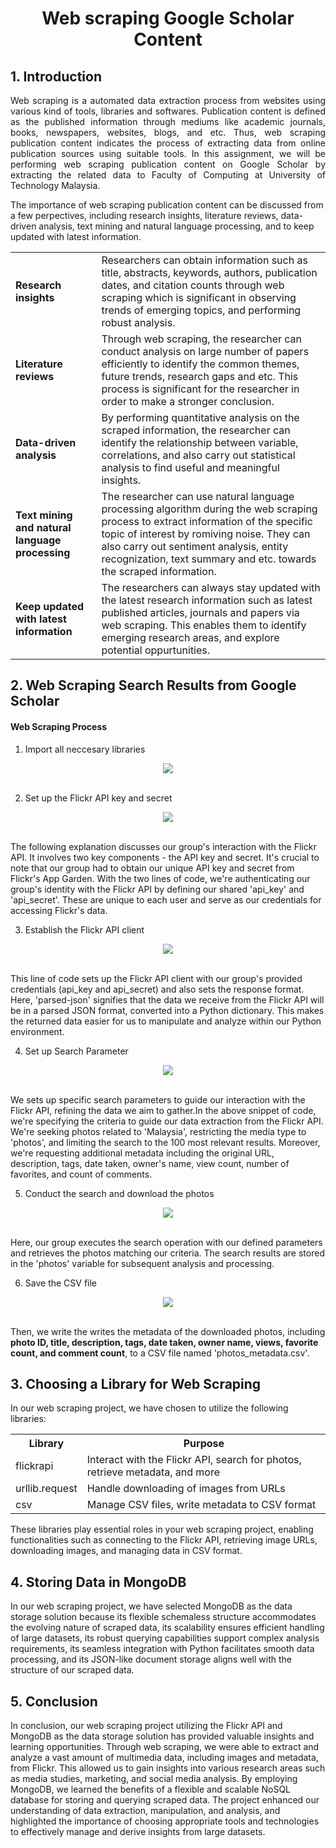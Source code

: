 <h1 align=center>Web scraping Google Scholar Content</h1>

## 1. Introduction

<p align=justify>
Web scraping is a automated data extraction process from websites using various kind of tools, libraries and softwares. Publication content is defined as the published information through mediums like academic journals, books, newspapers, websites, blogs, and etc. Thus, web scraping publication content indicates the process of extracting data from online publication sources using suitable tools. In this assignment, we will be performing web scraping publication content on Google Scholar by extracting the related data to Faculty of Computing at University of Technology Malaysia. 

The importance of web scraping publication content can be discussed from a few perpectives, including research insights, literature reviews, data-driven analysis, text mining and natural language processing, and to keep updated with latest information. 
</p>
<table>
<tr>
<td>
<b>Research insights</b>
</td>
<td>
Researchers can obtain information such as title, abstracts, keywords, authors, publication dates, and citation counts through web scraping which is significant in observing trends of emerging topics, and performing robust analysis. 
</td>
</tr>

<tr>
<td>
<b>Literature reviews</b>
</td>
<td>
Through web scraping, the researcher can conduct analysis on large number of papers efficiently to identify the common themes, future trends, research gaps and etc. This process is significant for the researcher in order to make a stronger conclusion. 
</td>
</tr>

<tr>
<td>
<b>Data-driven analysis</b>
</td>
<td>
By performing quantitative analysis on the scraped information, the researcher can identify the relationship between variable, correlations, and also carry out statistical analysis to find useful and meaningful insights. 
</td>
</tr>

<tr>
<td>
<b>Text mining and natural language processing</b>
</td>
<td>
The researcher can use natural language processing algorithm during the web scraping process to extract information of the specific topic of interest by romiving noise. They can also carry out sentiment analysis, entity recognization, text summary and etc. towards the scraped information. 
</td>
</tr>

<tr>
<td>
<b>Keep updated with latest information</b>
</td>
<td>
The researchers can always stay updated with the latest research information such as latest published articles, journals and papers via web scraping. This enables them to identify emerging research areas, and explore potential oppurtunities. 
</td>
</tr>

</table>


## 2. Web Scraping Search Results from Google Scholar

<p align=justify></p>

<h4> Web Scraping Process </h4>

1. Import all neccesary libraries

<div align="center">
  <img src="https://github.com/drshahizan/special-topic-data-engineering/assets/95403713/f5e361c7-fa79-4c35-ba07-46c37cf3600c">
</div></br>

2. Set up the Flickr API key and secret

<div align="center">
  <img src="https://github.com/drshahizan/special-topic-data-engineering/assets/95403713/8b8bd541-8f78-4f28-ad0c-48db1520a207">
</div></br>

The following explanation discusses our group's interaction with the Flickr API. It involves two key components - the API key and secret. It's crucial to note that our group had to obtain our unique API key and secret from Flickr's App Garden. With the two lines of code, we're authenticating our group's identity with the Flickr API by defining our shared 'api_key' and 'api_secret'. These are unique to each user and serve as our credentials for accessing Flickr's data.

3. Establish the Flickr API client

<div align="center">
  <img src="https://github.com/drshahizan/special-topic-data-engineering/assets/95403713/8f2ab77b-d7d6-4775-94d4-1ddf4824293e">
</div></br>

This line of code sets up the Flickr API client with our group's provided credentials (api_key and api_secret) and also sets the response format. Here, 'parsed-json' signifies that the data we receive from the Flickr API will be in a parsed JSON format, converted into a Python dictionary. This makes the returned data easier for us to manipulate and analyze within our Python environment.

4. Set up Search Parameter

<div align="center">
  <img src="https://github.com/drshahizan/special-topic-data-engineering/assets/95403713/139449a4-a0fc-4b13-86ec-4bb12ca12b15">
</div></br>

 We sets up specific search parameters to guide our interaction with the Flickr API, refining the data we aim to gather.In the above snippet of code, we're specifying the criteria to guide our data extraction from the Flickr API. We're seeking photos related to 'Malaysia', restricting the media type to 'photos', and limiting the search to the 100 most relevant results. Moreover, we're requesting additional metadata including the original URL, description, tags, date taken, owner's name, view count, number of favorites, and count of comments.

5. Conduct the search and download the photos

<div align="center">
  <img src="https://github.com/drshahizan/special-topic-data-engineering/assets/95403713/40c7e3e7-2ae8-491c-ac21-f3e93e2835b0">
</div></br>

Here, our group executes the search operation with our defined parameters and retrieves the photos matching our criteria. The search results are stored in the 'photos' variable for subsequent analysis and processing.

6. Save the CSV file

<div align="center">
  <img src="https://github.com/drshahizan/special-topic-data-engineering/assets/95403713/5a041e4e-68c7-4e63-9010-a106e3344f40">
</div></br>

Then, we write the writes the metadata of the downloaded photos, including <b> photo ID, title, description, tags, date taken, owner name, views, favorite count, and comment count</b>, to a CSV file named 'photos_metadata.csv'.

## 3.  Choosing a Library for Web Scraping

In our web scraping project, we have chosen to utilize the following libraries:

<table>
  <tr>
    <th>Library</th>
    <th>Purpose</th>
  </tr>
  <tr>
    <td>flickrapi</td>
    <td>Interact with the Flickr API, search for photos, retrieve metadata, and more</td>
  </tr>
  <tr>
    <td>urllib.request</td>
    <td>Handle downloading of images from URLs</td>
  </tr>
  <tr>
    <td>csv</td>
    <td>Manage CSV files, write metadata to CSV format</td>
  </tr>
</table>

These libraries play essential roles in your web scraping project, enabling functionalities such as connecting to the Flickr API, retrieving image URLs, downloading images, and managing data in CSV format.

## 4.  Storing Data in MongoDB

In our web scraping project, we have selected MongoDB as the data storage solution because its flexible schemaless structure accommodates the evolving nature of scraped data, its scalability ensures efficient handling of large datasets, its robust querying capabilities support complex analysis requirements, its seamless integration with Python facilitates smooth data processing, and its JSON-like document storage aligns well with the structure of our scraped data.

## 5.  Conclusion

In conclusion, our web scraping project utilizing the Flickr API and MongoDB as the data storage solution has provided valuable insights and learning opportunities. Through web scraping, we were able to extract and analyze a vast amount of multimedia data, including images and metadata, from Flickr. This allowed us to gain insights into various research areas such as media studies, marketing, and social media analysis. By employing MongoDB, we learned the benefits of a flexible and scalable NoSQL database for storing and querying scraped data. The project enhanced our understanding of data extraction, manipulation, and analysis, and highlighted the importance of choosing appropriate tools and technologies to effectively manage and derive insights from large datasets.
